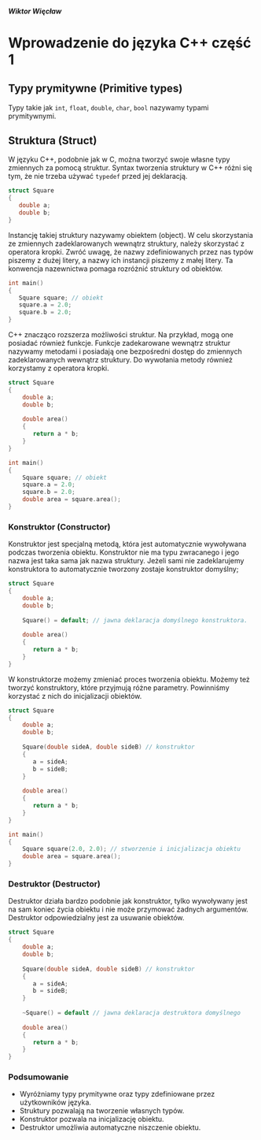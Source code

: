##### Wiktor Więcław 
# Wprowadzenie do języka C++ część 1

## Typy prymitywne (Primitive types)
Typy takie jak ```int```, ```float```, ```double```, ```char```, ```bool``` nazywamy typami prymitywnymi.

## Struktura (Struct)
 W języku C++, podobnie jak w C, można tworzyć swoje własne typy zmiennych za pomocą struktur. Syntax tworzenia struktury w C++ różni się tym, że nie trzeba używać ```typedef``` przed jej deklaracją.
 
 ```c++
 struct Square
 {
    double a;
    double b;
 }
 ```
 
Instancję takiej struktury nazywamy obiektem (object). W celu skorzystania ze zmiennych zadeklarowanych wewnątrz struktury, należy skorzystać z operatora kropki.
Zwróć uwagę, że nazwy zdefiniowanych przez nas typów piszemy z dużej litery, a nazwy ich instancji piszemy z małej litery. Ta konwencja nazewnictwa pomaga rozróżnić struktury od obiektów.

 ```c++
 int main()
 {
    Square square; // obiekt
    square.a = 2.0;
    square.b = 2.0;
 }
 ```
 
C++ znacząco rozszerza możliwości struktur. Na przykład, mogą one posiadać również funkcje. Funkcje zadekarowane wewnątrz struktur nazywamy metodami i posiadają one bezpośredni dostęp do zmiennych zadeklarowanych wewnątrz struktury. Do wywołania metody również korzystamy z operatora kropki.

```c++
struct Square
{
    double a;
    double b;
    
    double area()
    {
       return a * b;
    }
}

int main()
{
    Square square; // obiekt
    square.a = 2.0;
    square.b = 2.0;
    double area = square.area();
}
```

### Konstruktor (Constructor)
Konstruktor jest specjalną metodą, która jest automatycznie wywoływana podczas tworzenia obiektu. Konstruktor nie ma typu zwracanego i jego nazwa jest taka sama jak nazwa struktury. Jeżeli sami nie zadeklarujemy konstruktora to automatycznie tworzony zostaje konstruktor domyślny;

```c++
struct Square
{
    double a;
    double b;
    
    Square() = default; // jawna deklaracja domyślnego konstruktora.
    
    double area()
    {
       return a * b;
    }
}
```

W konstruktorze możemy zmieniać proces tworzenia obiektu. Możemy też tworzyć konstruktory, które przyjmują różne parametry. Powinniśmy korzystać z nich do inicjalizacji obiektów.

```c++
struct Square
{
    double a;
    double b;
    
    Square(double sideA, double sideB) // konstruktor
    {
       a = sideA;
       b = sideB;
    }
    
    double area()
    {
       return a * b;
    }
}

int main()
{
    Square square(2.0, 2.0); // stworzenie i inicjalizacja obiektu
    double area = square.area();
}
```
### Destruktor (Destructor)
Destruktor działa bardzo podobnie jak konstruktor, tylko wywoływany jest na sam koniec życia obiektu i nie może przymować żadnych argumentów. Destruktor odpowiedzialny jest za usuwanie obiektów.

```c++
struct Square
{
    double a;
    double b;
    
    Square(double sideA, double sideB) // konstruktor
    {
       a = sideA;
       b = sideB;
    }
    
    ~Square() = default // jawna deklaracja destruktora domyślnego
    
    double area()
    {
       return a * b;
    }
}
```

### Podsumowanie
* Wyróżniamy typy prymitywne oraz typy zdefiniowane przez użytkowników języka.
* Struktury pozwalają na tworzenie własnych typów.
* Konstruktor pozwala na inicjalizację obiektu.
* Destruktor umożliwia automatyczne niszczenie obiektu.
